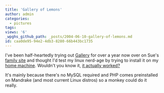 ```yaml
---
title: 'Gallery of Lemons'
author: admin
categories:
  - pictures
tags: 
views: '6'
_wpghs_github_path: _posts/2004-06-10-gallery-of-lemons.md
id: caa0de95-94e2-4db3-8280-66b443bc1735
---
```

<p>I've been half-heartedly trying out <a href="http://gallery.sourceforge.net/">Gallery</a> for over a year now over on Sue's <a href="http://www.oatways.com">family site</a> and thought I'd test my linux nerd-age by trying to install it on my <a href="http://chrisenns.isa-geek.com">home machine</a>.  Wouldn't you know it, <a href="http://chrisenns.isa-geek.com/gallery/">it actually worked?</a></p>
<p>It's mainly because there's no MySQL required and PHP comes preinstalled on Mandrake (and most current Linux distros) so a monkey could do it really.</p>
